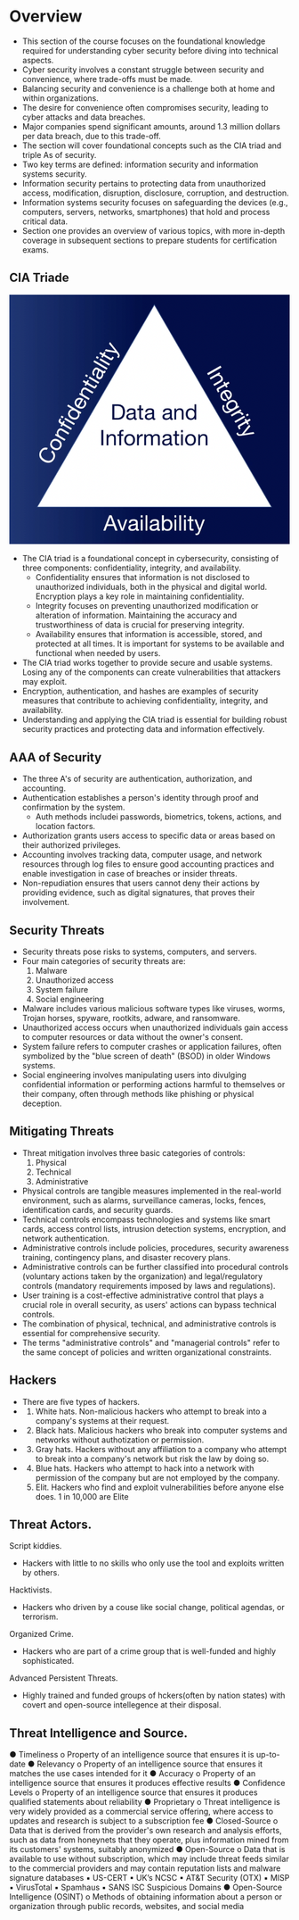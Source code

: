 # Overview

* This section of the course focuses on the foundational knowledge
required for understanding cyber security before diving into technical aspects.
* Cyber security involves a constant struggle between security and convenience,
where trade-offs must be made.
* Balancing security and convenience is a challenge both at home and
within organizations.
* The desire for convenience often compromises security,
leading to cyber attacks and data breaches.
* Major companies spend significant amounts,
around 1.3 million dollars per data breach, due to this trade-off.
* The section will cover foundational concepts such as the CIA triad
and triple As of security.
* Two key terms are defined:
information security and information systems security.
* Information security pertains to protecting data from unauthorized access,
modification, disruption, disclosure, corruption, and destruction.
* Information systems security focuses on safeguarding the devices 
(e.g., computers, servers, networks, smartphones) that hold
and process critical data.
* Section one provides an overview of various topics,
with more in-depth coverage in subsequent sections to prepare 
students for certification exams.

## CIA Triade

![CIA Triade](./images/overview/cia-triad.png)

* The CIA triad is a foundational concept in cybersecurity, consisting of
three components: confidentiality, integrity, and availability.
    * Confidentiality ensures that information is not disclosed to unauthorized
individuals, both in the physical and digital world.
Encryption plays a key role in maintaining confidentiality.
    * Integrity focuses on preventing unauthorized modification or
alteration of information. Maintaining the accuracy and trustworthiness of
data is crucial for preserving integrity.
    * Availability ensures that information is accessible, stored,
and protected at all times. It is important for systems to be available
and functional when needed by users.
* The CIA triad works together to provide secure and usable systems.
Losing any of the components can create vulnerabilities that attackers may
exploit.
* Encryption, authentication, and hashes are examples of security measures
that contribute to achieving confidentiality, integrity, and availability.
* Understanding and applying the CIA triad is essential for building robust
security practices and protecting data and information effectively.

## AAA of Security

* The three A's of security are authentication, authorization, and accounting.
* Authentication establishes a person's identity through proof and confirmation
by the system.
    * Auth methods includei passwords, biometrics, tokens,
    actions, and location factors.
* Authorization grants users access to specific data or areas
based on their authorized privileges.
* Accounting involves tracking data, computer usage, and network resources
through log files to ensure good accounting practices and enable investigation
in case of breaches or insider threats.
* Non-repudiation ensures that users cannot deny their actions by
providing evidence, such as digital signatures, that proves their involvement.

## Security Threats

* Security threats pose risks to systems, computers, and servers.
* Four main categories of security threats are:
    1. Malware
    2. Unauthorized access
    3. System failure
    4. Social engineering
* Malware includes various malicious software types like viruses, worms,
Trojan horses, spyware, rootkits, adware, and ransomware.
* Unauthorized access occurs when unauthorized individuals gain access to
computer resources or data without the owner's consent.
* System failure refers to computer crashes or application failures,
often symbolized by the "blue screen of death" (BSOD) in older Windows systems.
* Social engineering involves manipulating users into divulging confidential
information or performing actions harmful to themselves or their company,
often through methods like phishing or physical deception.

## Mitigating Threats

* Threat mitigation involves three basic categories of controls:
    1. Physical
    2. Technical
    3. Administrative
* Physical controls are tangible measures implemented in the
real-world environment, such as alarms, surveillance cameras, locks, fences,
identification cards, and security guards.
* Technical controls encompass technologies and systems like smart cards,
access control lists, intrusion detection systems,
encryption, and network authentication.
* Administrative controls include policies, procedures, security awareness
training, contingency plans, and disaster recovery plans.
* Administrative controls can be further classified into procedural controls
(voluntary actions taken by the organization) and legal/regulatory controls
(mandatory requirements imposed by laws and regulations).
* User training is a cost-effective administrative control that plays a
crucial role in overall security, as users' actions can bypass technical controls.
* The combination of physical, technical, and administrative controls is
essential for comprehensive security.
* The terms "administrative controls" and "managerial controls" refer to the
same concept of policies and written organizational constraints.

## Hackers
* There are five types of hackers.
* 1. White hats.
      Non-malicious hackers who attempt to break into a company's systems at their request.
* 2. Black hats.
      Malicious hackers who break into computer systems and networks without authotization or permission.
* 3. Gray hats.
      Hackers without any affiliation to a company who attempt to break into a company's network but risk the law by doing so.
* 4. Blue hats.
      Hackers who attempt to hack into a network with permission of the company but are not employed by the company.
  5. Elit.
      Hackers who find and exploit vulnerabilities before anyone else does.
      1 in 10,000 are Elite

## Threat Actors.
  Script kiddies.
*    Hackers with little to no skills who only use the tool and exploits written by others.

  Hacktivists.
*    Hackers who driven by a couse like social change, political agendas, or terrorism.

  Organized Crime.
*    Hackers who are part of a crime group that is well-funded and highly sophisticated.

  Advanced Persistent Threats.
*    Highly trained and funded groups of hckers(often by nation states) with covert and open-source intellegence at their disposal.
     
## Threat Intelligence and Source.
● Timeliness
o Property of an intelligence source that ensures it is up-to-date
● Relevancy
o Property of an intelligence source that ensures it matches the use cases intended
for it
● Accuracy
o Property of an intelligence source that ensures it produces
effective results
● Confidence Levels
o Property of an intelligence source that ensures it produces qualified statements
about reliability
● Proprietary
o Threat intelligence is very widely provided as a commercial service offering,
where access to updates and research is subject to a subscription fee
● Closed-Source
o Data that is derived from the provider's own research and analysis efforts, such
as data from honeynets that they operate, plus information mined from its
customers' systems, suitably anonymized
● Open-Source
o Data that is available to use without subscription, which may include threat feeds
similar to the commercial providers and may contain reputation lists and
malware signature databases
▪ US-CERT
▪ UK’s NCSC
▪ AT&T Security (OTX)
▪ MISP
▪ VirusTotal
▪ Spamhaus
▪ SANS ISC Suspicious Domains
● Open-Source Intelligence (OSINT)
o Methods of obtaining information about a person or organization through public
records, websites, and social media

    


 

